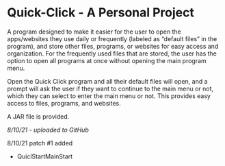 # Quick-Click - A Personal Project
A program designed to make it easier for the user to open the apps/websites they use daily 
or frequently (labeled as “default files” in the program), and store other files, programs, 
or websites for easy access and organization. For the frequently used files that are stored, 
the user has the option to open all programs at once without opening the main program menu. 

Open the Quick Click program and all their default files will open, and a prompt will ask the 
user if they want to continue to the main menu or not, which they can select to enter the 
main menu or not. This provides easy access to files, programs, and websites.

A JAR file is provided.

*8/10/21 - uploaded to GitHub*

8/10/21 patch #1 added
- QuiclStartMainStart
